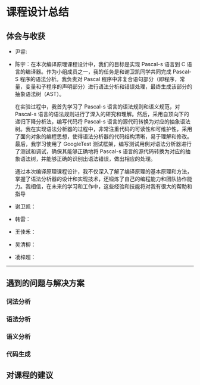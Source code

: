 # 课程设计总结

## 体会与收获

- 尹睿:
- 陈宇：在本次编译原理课程设计中，我们的目标是实现 Pascal-s 语言到 C 语言的编译器。作为小组成员之一，我的任务是和谢卫凯同学共同完成 Pascal-S 程序的语法分析。我负责对 Pascal 程序中非复合语句部分（即程序，常量，变量和子程序的声明部分）进行语法分析和错误处理，最终生成该部分的抽象语法树（AST）。

    在实验过程中，我首先学习了 Pascal-s 语言的语法规则和语义规范，对 Pascal-s 语言的语法规则进行了深入的研究和理解。然后，采用自顶向下的递归下降分析法，编写代码将 Pascal-s 语言的源代码转换为对应的抽象语法树。我在实现语法分析器的过程中，非常注重代码的可读性和可维护性，采用了面向对象的编程思想，使得语法分析器的代码结构清晰，易于理解和修改。最后，我学习使用了 GoogleTest 测试框架，编写测试用例对语法分析器进行了测试和调试，确保其能够正确地将 Pascal-s 语言的源代码转换为对应的抽象语法树，并能够正确的识别出语法错误，做出相应的处理。

    通过本次编译原理课程设计，我不仅深入了解了编译原理的基本原理和方法，掌握了语法分析器的设计和实现技术，还锻炼了自己的编程能力和团队协作能力。我相信，在未来的学习和工作中，这些经验和技能将对我有很大的帮助和指导
- 谢卫凯：
- 韩雷：
- 王佳禾：
- 吴清柳：
- 凌梓超：

---

## 遇到的问题与解决方案

### 词法分析



### 语法分析


### 语义分析



### 代码生成



## 对课程的建议